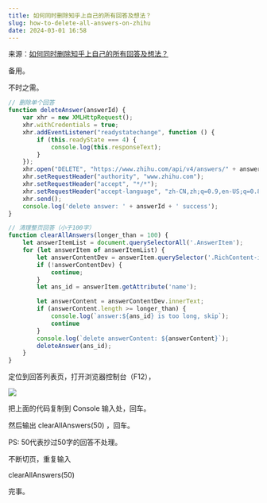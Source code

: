```yaml
---
title: 如何同时删除知乎上自己的所有回答及想法？
slug: how-to-delete-all-answers-on-zhihu
date: 2024-03-01 16:58
---
```


来源：[如何同时删除知乎上自己的所有回答及想法？](https://www.zhihu.com/question/265203478/answer/3415024932)

备用。

不时之需。

```javascript
// 删除单个回答
function deleteAnswer(answerId) {
    var xhr = new XMLHttpRequest();
    xhr.withCredentials = true;
    xhr.addEventListener("readystatechange", function () {
        if (this.readyState === 4) {
            console.log(this.responseText);
        }
    });
    xhr.open("DELETE", "https://www.zhihu.com/api/v4/answers/" + answerId);
    xhr.setRequestHeader("authority", "www.zhihu.com");
    xhr.setRequestHeader("accept", "*/*");
    xhr.setRequestHeader("accept-language", "zh-CN,zh;q=0.9,en-US;q=0.8,en;q=0.7");
    xhr.send();
    console.log('delete answer: ' + answerId + ' success');
}

// 清理整页回答（小于100字）
function clearAllAnswers(longer_than = 100) {
    let answerItemList = document.querySelectorAll('.AnswerItem');
    for (let answerItem of answerItemList) {
        let answerContentDev = answerItem.querySelector('.RichContent-inner');
        if (!answerContentDev) {
            continue;
        }
        let ans_id = answerItem.getAttribute('name');

        let answerContent = answerContentDev.innerText;
        if (answerContent.length >= longer_than) {
            console.log(`answer:${ans_id} is too long, skip`);
            continue
        }
        console.log(`delete answerContent: ${answerContent}`);
        deleteAnswer(ans_id);
    }
}
```

定位到回答列表页，打开浏览器控制台（F12），

![](https://pica.zhimg.com/80/v2-075d9dc15606c476335d7777d8febbdc_1440w.webp?source=2c26e567)

把上面的代码复制到 Console 输入处，回车。

然后输出 clearAllAnswers(50) ，回车。

PS: 50代表抄过50字的回答不处理。

不断切页，重复输入

clearAllAnswers(50)

完事。
